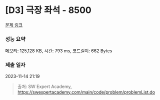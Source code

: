 # [D3] 극장 좌석 - 8500 

[문제 링크](https://swexpertacademy.com/main/code/problem/problemDetail.do?contestProbId=AWz5yIfq74QDFARQ) 

### 성능 요약

메모리: 125,128 KB, 시간: 793 ms, 코드길이: 662 Bytes

### 제출 일자

2023-11-14 21:19



> 출처: SW Expert Academy, https://swexpertacademy.com/main/code/problem/problemList.do